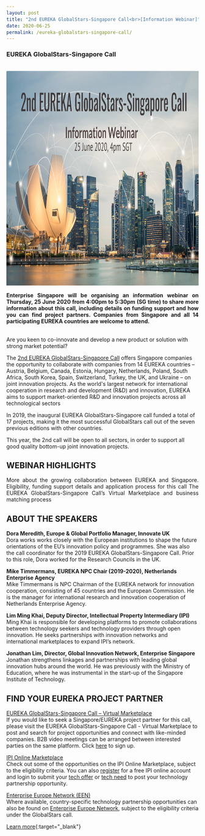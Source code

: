 ```yaml
---
layout: post
title: "2nd EUREKA GlobalStars-Singapore Call<br>[Information Webinar]"
date: 2020-06-25
permalink: /eureka-globalstars-singapore-call/
---
```

<h3>EUREKA GlobalStars-Singapore Call</h3><br>

<a href="https://register.gotowebinar.com/register/5652407166787516941">
<img src="/images/2nd Eureka Globalstars-Singapore Call.png" alt="1" style="width:1000px;height:562px;">
</a><br>

<p align="justify"><b>Enterprise Singapore will be organising an information webinar on Thursday, 25 June 2020 from 4:00pm to 5:30pm (SG time) to share more information about this call, including details on funding support and how you can find project partners. Companies from Singapore and all 14 participating EUREKA countries are welcome to attend.</b><br><br>

Are you keen to co-innovate and develop a new product or solution with strong market potential? 

The [2nd EUREKA GlobalStars-Singapore Call](https://www.eurekanetwork.org/Singapore-Globalstars-call-project-2020) offers Singapore companies the opportunity to collaborate with companies from 14 EUREKA countries – Austria, Belgium, Canada, Estonia, Hungary, Netherlands, Poland, South Africa, South Korea, Spain, Switzerland, Turkey, the UK, and Ukraine – on joint innovation projects. As the world's largest network for international cooperation in research and development (R&D) and innovation, EUREKA aims to support market-oriented R&D and innovation projects across all technological sectors

In 2019, the inaugural EUREKA GlobalStars-Singapore call funded a total of 17 projects, making it the most successful GlobalStars call out of the seven previous editions with other countries. 

This year, the 2nd call will be open to all sectors, in order to support all good quality bottom-up joint innovation projects.</p>

<h2>WEBINAR HIGHLIGHTS</h2>

<p align="justify">More about the growing collaboration between EUREKA and Singapore.
Eligibility, funding support details and application process for this call
The EUREKA GlobalStars-Singapore Call’s Virtual Marketplace and business matching process</p>

<h2>ABOUT THE SPEAKERS</h2>

<b>Dora Meredith, Europe & Global Portfolio Manager, Innovate UK</b><br>
Dora works works closely with the European institutions to shape the future orientations of the EU’s innovation policy and programmes. She was also the call coordinator for the 2019 EUREKA GlobalStars-Singapore Call. Prior to this role, Dora worked for the Research Councils in the UK. 
  
<b>Mike Timmermans, EUREKA NPC Chair (2019-2020), Netherlands Enterprise Agency</b><br>
Mike Timmermans is NPC Chairman of the EUREKA network for innovation cooperation, consisting of 45 countries and the European Commission. He is the manager for international research and innovation cooperation of Netherlands Enterprise Agency. 

<b>Lim Ming Khai, Deputy Director, Intellectual Property Intermediary (IPI)</b><br>
Ming Khai is responsible for developing platforms to promote collaborations between technology seekers and technology providers through open innovation. He seeks partnerships with innovation networks and international marketplaces to expand IPI’s network.

<b>Jonathan Lim, Director, Global Innovation Network, Enterprise Singapore</b><br>
Jonathan strengthens linkages and partnerships with leading global innovation hubs around the world. He was previously with the Ministry of Education, where he was instrumental in the start-up of the Singapore Institute of Technology.</p>

<h2>FIND YOUR EUREKA PROJECT PARTNER</h2>

[EUREKA GlobalStars-Singapore Call – Virtual Marketplace](https://eureka-globalstars-singapore-open-competition.b2match.io)<br>
If you would like to seek a Singapore/EUREKA project partner for this call, please visit the EUREKA GlobalStars-Singapore Call - Virtual Marketplace to post and search for project opportunities and connect with like-minded companies. B2B video meetings can be arranged between interested parties on the same platform. Click [here](https://eureka-globalstars-singapore-open-competition.b2match.io/signup) to sign up.
 
[IPI Online Marketplace](http://www.ipi-singapore.org/)<br>
Check out some of the opportunities on the IPI Online Marketplace, subject to the eligibility criteria. You can also [register](https://www.ipi-singapore.org/user/register) for a free IPI online account and login to submit your [tech offer](https://www.ipi-singapore.org/node/add/technology-offers) or [tech need](https://www.ipi-singapore.org/node/add/technology-needs) to post your technology partnership opportunity.
 
[Enterprise Europe Network (EEN)](https://een.ec.europa.eu/partners)<br>
Where available, country-specific technology partnership opportunities can also be found on [Enterprise Europe Network](https://een.ec.europa.eu/partners), subject to the eligibility criteria under the GlobalStars call.

[Learn more](https://register.gotowebinar.com/register/5652407166787516941){:target="_blank"}
